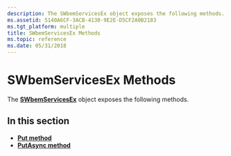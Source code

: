 ```yaml
---
description: The SWbemServicesEx object exposes the following methods.
ms.assetid: 5140A6CF-3ACB-4130-9E2E-D5CF2A0B2183
ms.tgt_platform: multiple
title: SWbemServicesEx Methods
ms.topic: reference
ms.date: 05/31/2018
---
```


# SWbemServicesEx Methods

The [**SWbemServicesEx**](swbemservicesex.md) object exposes the following methods.

## In this section

-   [**Put method**](swbemservicesex-put.md)
-   [**PutAsync method**](swbemservicesex-putasync.md)

 

 



